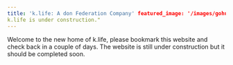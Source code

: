 ```yaml
---
title: 'k.life: A don Federation Company' featured_image: '/images/gohugo-default-sample-hero-image.jpg' description: "
k.life is under construction."
---
```


Welcome to the new home of k.life, please bookmark this website and check back in a couple of days. The website is still
under construction but it should be completed soon.
